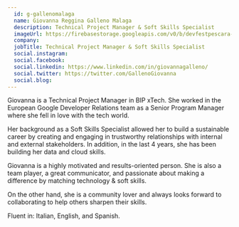 ```yaml
---
  id: g-gallenomalaga
  name: Giovanna Reggina Galleno Malaga
  description: Technical Project Manager & Soft Skills Specialist
  imageUrl: https://firebasestorage.googleapis.com/v0/b/devfestpescara-2023.appspot.com/o/speakers%2Fg-gallenomalaga.png?alt=media&token=790f48cb-4de5-4890-b7a2-17944bd1e292
  company: 
  jobTitle: Technical Project Manager & Soft Skills Specialist
  social.instagram: 
  social.facebook: 
  social.linkedin: https://www.linkedin.com/in/giovannagalleno/
  social.twitter: https://twitter.com/GallenoGiovanna
  social.blog: 
---
```


Giovanna is a Technical Project Manager in BIP xTech. She worked in the European Google Developer Relations team as a Senior Program Manager where she fell in love with the tech world.

Her background as a Soft Skills Specialist allowed her to build a sustainable career by creating and engaging in trustworthy relationships with internal and external stakeholders. In addition, in the last 4 years, she has been building her data and cloud skills.

Giovanna is a highly motivated and results-oriented person. She is also a team player, a great communicator, and passionate about making a difference by matching technology & soft skills.

On the other hand, she is a community lover and always looks forward to collaborating to help others sharpen their skills.

Fluent in: Italian, English, and Spanish.
